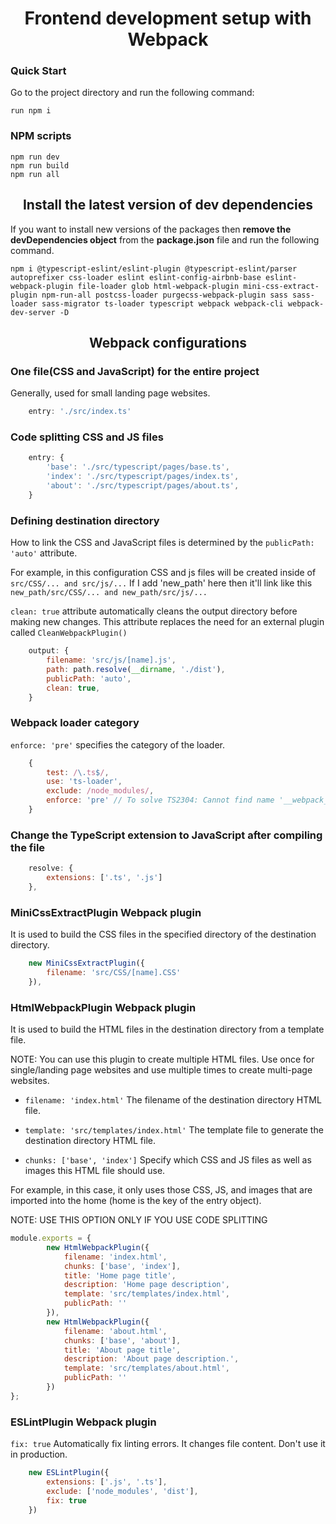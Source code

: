 <h1 align="center"> Frontend development setup with Webpack </h1>

### Quick Start

Go to the project directory and run the following command:

```shell
run npm i
```

### NPM scripts

```shell
npm run dev
npm run build
npm run all
```

<h2 align="center">Install the latest version of dev dependencies</h2>

If you want to install new versions of the packages then **remove the devDependencies object** from the **package.json** file and run the following command.

```shell
npm i @typescript-eslint/eslint-plugin @typescript-eslint/parser autoprefixer css-loader eslint eslint-config-airbnb-base eslint-webpack-plugin file-loader glob html-webpack-plugin mini-css-extract-plugin npm-run-all postcss-loader purgecss-webpack-plugin sass sass-loader sass-migrator ts-loader typescript webpack webpack-cli webpack-dev-server -D
```

<h2 align="center">Webpack configurations</h2>

### One file(CSS and JavaScript) for the entire project

Generally, used for small landing page websites.

```js
    entry: './src/index.ts'
```

### Code splitting CSS and JS files

```js
    entry: {
        'base': './src/typescript/pages/base.ts',
        'index': './src/typescript/pages/index.ts',
        'about': './src/typescript/pages/about.ts',
    }
```

### Defining destination directory

How to link the CSS and JavaScript files is determined by the ```publicPath: 'auto'``` attribute.

For example, in this configuration CSS and js files will be created inside of ```src/CSS/... and src/js/...``` If I add 'new_path' here then it'll link like this ```new_path/src/CSS/... and new_path/src/js/...```

```clean: true``` attribute automatically cleans the output directory before making new changes. This attribute replaces the need for an external plugin called ```CleanWebpackPlugin()```

```js
    output: {
        filename: 'src/js/[name].js',
        path: path.resolve(__dirname, './dist'),
        publicPath: 'auto',
        clean: true,
    }
```

### Webpack loader category

```enforce: 'pre'``` specifies the category of the loader.

```js
    {
        test: /\.ts$/,
        use: 'ts-loader',
        exclude: /node_modules/,
        enforce: 'pre' // To solve TS2304: Cannot find name '__webpack_public_path__' problem.
    }
```

### Change the TypeScript extension to JavaScript after compiling the file

```js
    resolve: {
        extensions: ['.ts', '.js']
    },
```

### MiniCssExtractPlugin Webpack plugin

It is used to build the CSS files in the specified directory of the destination directory.

```js
    new MiniCssExtractPlugin({
        filename: 'src/CSS/[name].CSS'
    }),
```

### HtmlWebpackPlugin Webpack plugin

It is used to build the HTML files in the destination directory from a template file.

NOTE: You can use this plugin to create multiple HTML files. Use once for single/landing page websites and use multiple times to create multi-page websites.

- ```filename: 'index.html'``` The filename of the destination directory HTML file.

- ```template: 'src/templates/index.html'``` The template file to generate the destination directory HTML file.

- ```chunks: ['base', 'index']``` Specify which CSS and JS files as well as images this HTML file should use.

For example, in this case, it only uses those CSS, JS, and images that are imported into the home (home is the key of the entry object).

NOTE: USE THIS OPTION ONLY IF YOU USE CODE SPLITTING

```js
module.exports = {
        new HtmlWebpackPlugin({
            filename: 'index.html',
            chunks: ['base', 'index'],
            title: 'Home page title',
            description: 'Home page description',
            template: 'src/templates/index.html',
            publicPath: ''
        }),
        new HtmlWebpackPlugin({
            filename: 'about.html',
            chunks: ['base', 'about'],
            title: 'About page title',
            description: 'About page description.',
            template: 'src/templates/about.html',
            publicPath: ''
        })
};
```

### ESLintPlugin Webpack plugin

```fix: true``` Automatically fix linting errors. It changes file content. Don't use it in production.

```js
    new ESLintPlugin({
        extensions: ['.js', '.ts'],
        exclude: ['node_modules', 'dist'],
        fix: true
    })
```

